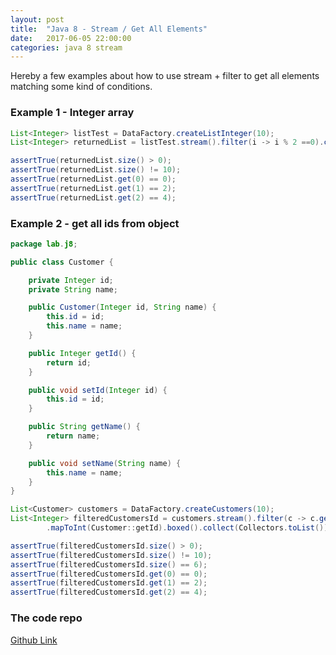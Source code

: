 ```yaml
---
layout: post
title:  "Java 8 - Stream / Get All Elements"
date:   2017-06-05 22:00:00
categories: java 8 stream
---
```


Hereby a few examples about how to use stream + filter to get all elements matching some kind of conditions.

### Example 1 - Integer array

```java
List<Integer> listTest = DataFactory.createListInteger(10);
List<Integer> returnedList = listTest.stream().filter(i -> i % 2 ==0).collect(Collectors.toList());

assertTrue(returnedList.size() > 0);
assertTrue(returnedList.size() != 10);
assertTrue(returnedList.get(0) == 0);
assertTrue(returnedList.get(1) == 2);
assertTrue(returnedList.get(2) == 4);
```

### Example 2 - get all ids from object

```java
package lab.j8;

public class Customer {

    private Integer id;
    private String name;

    public Customer(Integer id, String name) {
        this.id = id;
        this.name = name;
    }

    public Integer getId() {
        return id;
    }

    public void setId(Integer id) {
        this.id = id;
    }

    public String getName() {
        return name;
    }

    public void setName(String name) {
        this.name = name;
    }
}

```

```java
List<Customer> customers = DataFactory.createCustomers(10);
List<Integer> filteredCustomersId = customers.stream().filter(c -> c.getId() % 2 ==0)
        .mapToInt(Customer::getId).boxed().collect(Collectors.toList());

assertTrue(filteredCustomersId.size() > 0);
assertTrue(filteredCustomersId.size() != 10);
assertTrue(filteredCustomersId.size() == 6);
assertTrue(filteredCustomersId.get(0) == 0);
assertTrue(filteredCustomersId.get(1) == 2);
assertTrue(filteredCustomersId.get(2) == 4);
```

### The code repo

[Github Link](https://github.com/mussatto/java8lab)